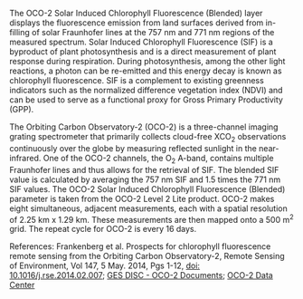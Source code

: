 The OCO-2 Solar Induced Chlorophyll Fluorescence (Blended) layer displays the fluorescence emission from land surfaces derived from in-filling of solar Fraunhofer lines at the 757 nm and 771 nm regions of the measured spectrum. Solar Induced Chlorophyll Fluorescence (SIF) is a byproduct of plant photosynthesis and is a direct measurement of plant response during respiration. During photosynthesis, among the other light reactions, a photon can be re-emitted and this energy decay is known as chlorophyll fluorescence.  SIF is a complement to existing greenness indicators such as the normalized difference vegetation index (NDVI) and can be used to serve as a functional proxy for Gross Primary Productivity (GPP).

The Orbiting Carbon Observatory-2 (OCO-2) is a three-channel imaging grating spectrometer that primarily collects cloud-free XCO<sub>2</sub> observations continuously over the globe by measuring reflected sunlight in the near-infrared. One of the OCO-2 channels, the O<sub>2</sub> A-band, contains multiple Fraunhofer lines and thus allows for the retrieval of SIF. The blended SIF value is calculated by averaging the 757 nm SIF and 1.5 times the 771 nm SIF values. The OCO-2 Solar Induced Chlorophyll Fluorescence (Blended) parameter is taken from the OCO-2 Level 2 Lite product. OCO-2 makes eight simultaneous, adjacent measurements, each with a spatial resolution of 2.25 km x 1.29 km. These measurements are then mapped onto a 500 m<sup>2</sup> grid. The repeat cycle for OCO-2 is every 16 days.

References: Frankenberg et al. Prospects for chlorophyll fluorescence remote sensing from the Orbiting Carbon Observatory-2, Remote Sensing of Environment, Vol 147, 5 May. 2014, Pgs 1-12, [doi: 10.1016/j.rse.2014.02.007](https://doi.org/10.1016/j.rse.2014.02.007); [GES DISC - OCO-2 Documents](https://disc.gsfc.nasa.gov/information/documents?title=OCO-2%20Documents); [OCO-2 Data Center](https://ocov2.jpl.nasa.gov/science/OCO2DataCenter/)
